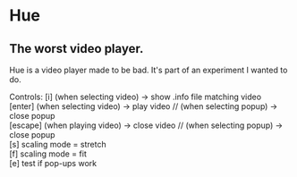 # Hue
## The worst video player.

Hue is a video player made to be bad. It's part of an experiment I wanted to do. 

Controls:
[i] (when selecting video) -> show .info file matching video<br>
[enter] (when selecting video) -> play video // (when selecting popup) -> close popup<br>
[escape] (when playing video) -> close video // (when selecting popup) -> close popup<br>
[s] scaling mode = stretch<br>
[f] scaling mode = fit<br>
[e] test if pop-ups work<br>
